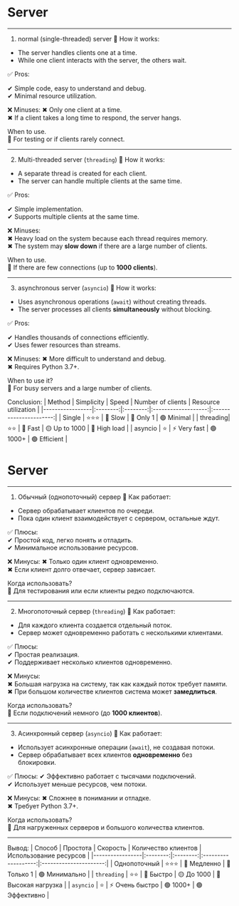 # Server
---
  1. normal (single-threaded) server
📜 How it works:
- The server handles clients one at a time.  
- While one client interacts with the server, the others wait.  

✅ Pros:  

✔ Simple code, easy to understand and debug.  
✔ Minimal resource utilization.  

❌ Minuses: 
✖ Only one client at a time.  
✖ If a client takes a long time to respond, the server hangs.  

When to use.  
🔹 For testing or if clients rarely connect.  

---

  2. Multi-threaded server (`threading`)
📜 How it works:  
- A separate thread is created for each client.  
- The server can handle multiple clients at the same time.  

✅ Pros:  

✔ Simple implementation.  
✔ Supports multiple clients at the same time.  

❌ Minuses:  
✖ Heavy load on the system because each thread requires memory.  
✖ The system may **slow down** if there are a large number of clients.  

When to use.  
🔹 If there are few connections (up to **1000 clients**).  

---

  3. asynchronous server (`asyncio`)
📜 How it works:  
- Uses asynchronous operations (`await`) without creating threads.  
- The server processes all clients **simultaneously** without blocking.  

✅ Pros:   

✔ Handles thousands of connections efficiently.  
✔ Uses fewer resources than streams.  

❌ Minuses: 
✖ More difficult to understand and debug.  
✖ Requires Python 3.7+.  

When to use it?  
🔹 For busy servers and a large number of clients.  

 Conclusion:
| Method | Simplicity | Speed | Number of clients | Resource utilization |
|-----------------|:--------:|:--------:|:-------------------:|:----------------------:|
| Single   | ⭐⭐⭐  | 🐢 Slow        | 🔴 Only 1           | 🟢 Minimal |
| threading| ⭐⭐    | 🚀 Fast         | 🟡 Up to 1000        | 🔴 High load |
| asyncio  | ⭐       | ⚡ Very fast    | 🟢 1000+            | 🟢 Efficient |


# Server
---
  1. Обычный (однопоточный) сервер
📜 Как работает:
- Сервер обрабатывает клиентов по очереди.  
- Пока один клиент взаимодействует с сервером, остальные ждут.  

✅ Плюсы:  
✔ Простой код, легко понять и отладить.  
✔ Минимальное использование ресурсов.  

❌ Минусы: 
✖ Только один клиент одновременно.  
✖ Если клиент долго отвечает, сервер зависает.  

Когда использовать?  
🔹 Для тестирования или если клиенты редко подключаются.  

---

  2. Многопоточный сервер (`threading`)
📜 Как работает:  
- Для каждого клиента создается отдельный поток.  
- Сервер может одновременно работать с несколькими клиентами.  

✅ Плюсы:  
✔ Простая реализация.  
✔ Поддерживает несколько клиентов одновременно.  

❌ Минусы:  
✖ Большая нагрузка на систему, так как каждый поток требует памяти.  
✖ При большом количестве клиентов система может **замедлиться**.  

Когда использовать?  
🔹 Если подключений немного (до **1000 клиентов**).  

---

  3. Асинхронный сервер (`asyncio`)
📜 Как работает:  
- Использует асинхронные операции (`await`), не создавая потоки.  
- Сервер обрабатывает всех клиентов **одновременно** без блокировки.  

✅ Плюсы: 
✔ Эффективно работает с тысячами подключений.  
✔ Использует меньше ресурсов, чем потоки.  

❌ Минусы: 
✖ Сложнее в понимании и отладке.  
✖ Требует Python 3.7+.  

Когда использовать?  
🔹 Для нагруженных серверов и большого количества клиентов.  

---

 Вывод:
| Способ           | Простота | Скорость | Количество клиентов | Использование ресурсов |
|-----------------|:--------:|:--------:|:-------------------:|:----------------------:|
| Однопоточный    | ⭐⭐⭐  | 🐢 Медленно | 🔴 Только 1     | 🟢 Минимально        |
| `threading`     | ⭐⭐    | 🚀 Быстро  | 🟡 До 1000        | 🔴 Высокая нагрузка  |
| `asyncio`       | ⭐      | ⚡ Очень быстро | 🟢 1000+      | 🟢 Эффективно       |

